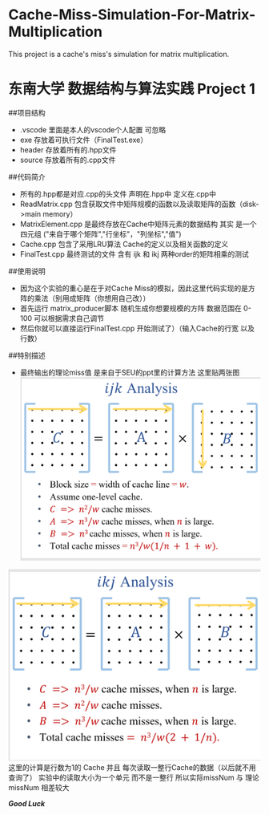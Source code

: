 # Cache-Miss-Simulation-For-Matrix-Multiplication
This project is a cache's miss's simulation for matrix multiplication.
# 东南大学 数据结构与算法实践 Project 1
##项目结构
* .vscode 里面是本人的vscode个人配置 可忽略
* exe 存放着可执行文件（FinalTest.exe）
* header 存放着所有的.hpp文件
* source 存放着所有的.cpp文件

##代码简介
* 所有的.hpp都是对应.cpp的头文件 声明在.hpp中 定义在.cpp中
* ReadMatrix.cpp 包含获取文件中矩阵规模的函数以及读取矩阵的函数（disk->main memory）
* MatrixElement.cpp 是最终存放在Cache中矩阵元素的数据结构
 其实 是一个四元组 ("来自于哪个矩阵","行坐标"，"列坐标","值")
* Cache.cpp 包含了采用LRU算法 Cache的定义以及相关函数的定义
* FinalTest.cpp 最终测试的文件 含有 ijk 和 ikj 两种order的矩阵相乘的测试

##使用说明
* 因为这个实验的重心是在于对Cache Miss的模拟，因此这里代码实现的是方阵的乘法（别用成矩阵（你想用自己改））
* 首先运行 matrix_producer脚本 随机生成你想要规模的方阵 数据范围在 0-100 可以根据需求自己调节
* 然后你就可以直接运行FinalTest.cpp 开始测试了）（输入Cache的行宽 以及 行数）

##特别描述
* 最终输出的理论miss值 是来自于SEU的ppt里的计算方法 这里贴两张图
![Alt text](ijk.png)

![Alt text](ikj.png)
这里的计算是行数为1的 Cache 并且 每次读取一整行Cache的数据（以后就不用查询了）
实验中的读取大小为一个单元 而不是一整行 所以实际missNum 与 理论missNum 相差较大


***Good Luck***
  


